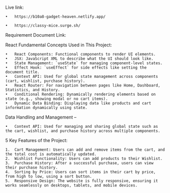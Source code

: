 Live link:

    •	https://b10a8-gadget-heaven.netlify.app/
    
    •	https://classy-mice.surge.sh/

Requirement  Document  Link:

React Fundamental Concepts Used in This Project:

    •	React Components: Functional components to render UI elements.
    •	JSX: JavaScript XML to describe what the UI should look like.
    •	State Management: `useState` for managing component-level states.
    •	Effect Hook: `useEffect` for side effects like setting the document title.
    •	Context API: Used for global state management across components (cart, wishlist, purchase history).
    •	React Router: For navigation between pages like Home, Dashboard, Statistics, and History.
    •	Conditional Rendering: Dynamically rendering elements based on state (e.g., showing modal or no cart items).
    •	Dynamic Data Binding: Displaying data like products and cart information dynamically using state.

Data Handling and Management –

    •	Context API: Used for managing and sharing global state such as the cart, wishlist, and purchase history across multiple components.

5 Key Features of the Project:

    1.	Cart Management: Users can add and remove items from the cart, and the total cost is automatically updated.
    2.	Wishlist Functionality: Users can add products to their Wishlist.
    3.	Purchase History: After a successful purchase, users can view their purchase history.
    4.	Sorting by Price: Users can sort items in their cart by price, from high to low, using a sort button.
    5.	Responsive Design: The website is fully responsive, ensuring it works seamlessly on desktops, tablets, and mobile devices.